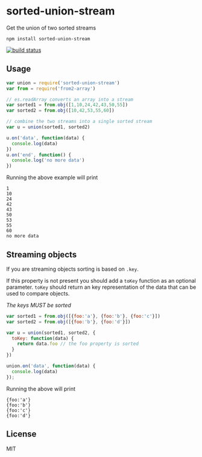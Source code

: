 # sorted-union-stream

Get the union of two sorted streams

```
npm install sorted-union-stream
```

[![build status](https://secure.travis-ci.org/mafintosh/sorted-union-stream.png)](http://travis-ci.org/mafintosh/sorted-union-stream)

## Usage

``` js
var union = require('sorted-union-stream')
var from = require('from2-array')

// es.readArray converts an array into a stream
var sorted1 = from.obj([1,10,24,42,43,50,55])
var sorted2 = from.obj([10,42,53,55,60])

// combine the two streams into a single sorted stream
var u = union(sorted1, sorted2)

u.on('data', function(data) {
  console.log(data)
})
u.on('end', function() {
  console.log('no more data')
})
```

Running the above example will print

```
1
10
24
42
43
50
53
55
60
no more data
```

## Streaming objects

If you are streaming objects sorting is based on `.key`.

If this property is not present you should add a `toKey` function as an optional parameter.
`toKey` should return an key representation of the data that can be used to compare objects.

_The keys MUST be sorted_

``` js
var sorted1 = from.obj([{foo:'a'}, {foo:'b'}, {foo:'c'}])
var sorted2 = from.obj([{foo:'b'}, {foo:'d'}])

var u = union(sorted1, sorted2, {
  toKey: function(data) {
    return data.foo // the foo property is sorted
  }
})

union.on('data', function(data) {
  console.log(data)
});
```

Running the above will print

```
{foo:'a'}
{foo:'b'}
{foo:'c'}
{foo:'d'}
```

## License

MIT
